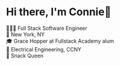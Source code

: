 # Hi there, I'm Connie🐘
👩🏻‍💻 Full Stack Software Engineer<br>
📍 New York, NY<br>
🎓 Grace Hopper at Fullstack Academy alum<br>
🔌 Electrical Engineering, CCNY<br>
🍟 Snack Queen

<!--
**connielok/connielok** is a ✨ _special_ ✨ repository because its `README.md` (this file) appears on your GitHub profile.

Here are some ideas to get you started:

- 🔭 I’m currently working on ...
- 🌱 I’m currently learning ...
- 👯 I’m looking to collaborate on ...
- 🤔 I’m looking for help with ...
- 💬 Ask me about ...
- 📫 How to reach me: ...
- 😄 Pronouns: ...
- ⚡ Fun fact: ...
-->
